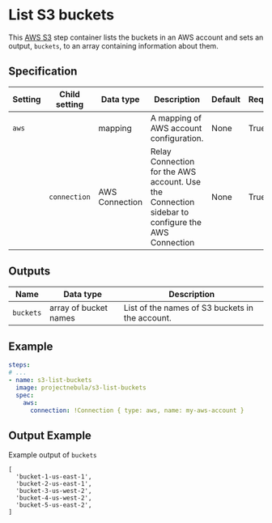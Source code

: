 # List S3 buckets

This [AWS S3](https://aws.amazon.com/s3/) step container lists the buckets
in an AWS account and sets an output, `buckets`, to an array containing
information about them.

## Specification

| Setting | Child setting | Data type | Description | Default | Required |
|---------|---------------|-----------|-------------|---------|----------|
| `aws` || mapping | A mapping of AWS account configuration. | None | True |
|| `connection` | AWS Connection | Relay Connection for the AWS account. Use the Connection sidebar to configure the AWS Connection | None | True |

## Outputs

| Name | Data type | Description |
|------|-----------|-------------|
| `buckets` | array of bucket names | List of the names of S3 buckets in the account. |

## Example

```yaml
steps:
# ...
- name: s3-list-buckets
  image: projectnebula/s3-list-buckets
  spec:
    aws:
      connection: !Connection { type: aws, name: my-aws-account } 
```

## Output Example
Example output of `buckets`
```
[
  'bucket-1-us-east-1',
  'bucket-2-us-east-1',
  'bucket-3-us-west-2',
  'bucket-4-us-west-2',
  'bucket-5-us-east-2',
]
 
